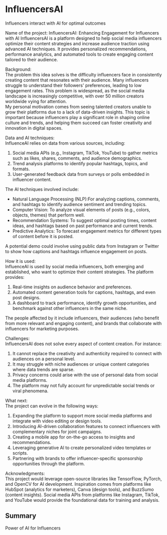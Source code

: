 # InfluencersAI
Influencers interact with AI for optimal outcomes 

Name of the project: InfluencersAI: Enhancing Engagement for Influencers with AI
InfluencersAI is a platform designed to help social media influencers optimize their content strategies and increase audience traction using advanced AI techniques. It provides personalized recommendations, performance analytics, and automated tools to create engaging content tailored to their audience.

Background:  
The problem this idea solves is the difficulty influencers face in consistently creating content that resonates with their audience. Many influencers struggle to understand their followers' preferences, leading to low engagement rates. This problem is widespread, as the social media landscape is increasingly competitive, with over 50 million creators worldwide vying for attention.  
My personal motivation comes from seeing talented creators unable to grow their platforms due to a lack of data-driven insights. This topic is important because influencers play a significant role in shaping online culture and trends, and helping them succeed can foster creativity and innovation in digital spaces.

Data and AI techniques:  
InfluenceAI relies on data from various sources, including:  
1. Social media APIs (e.g., Instagram, TikTok, YouTube) to gather metrics such as likes, shares, comments, and audience demographics.  
2. Trend analysis platforms to identify popular hashtags, topics, and formats.  
3. User-generated feedback data from surveys or polls embedded in influencer content.  

The AI techniques involved include:  
- Natural Language Processing (NLP):For analyzing captions, comments, and hashtags to identify audience sentiment and trending topics.  
- Computer Vision: To analyze visual elements of posts (e.g., colors, objects, themes) that perform well.  
- Recommendation Systems: To suggest optimal posting times, content ideas, and hashtags based on past performance and current trends.  
- Predictive Analytics: To forecast engagement metrics for different types of content before it is posted.  

A potential demo could involve using public data from Instagram or Twitter to show how captions and hashtags influence engagement on posts.

How it is used:  
InfluenceAI is used by social media influencers, both emerging and established, who want to optimize their content strategies. The platform provides:  
1. Real-time insights on audience behavior and preferences.  
2. Automated content generation tools for captions, hashtags, and even post designs.  
3. A dashboard to track performance, identify growth opportunities, and benchmark against other influencers in the same niche.  

The people affected by it include influencers, their audiences (who benefit from more relevant and engaging content), and brands that collaborate with influencers for marketing purposes.

Challenges:  
InfluencersAI does not solve every aspect of content creation. For instance:  
1. It cannot replace the creativity and authenticity required to connect with audiences on a personal level.  
2. It may struggle with niche audiences or unique content categories where data trends are sparse.  
3. Privacy concerns could arise with the use of personal data from social media platforms.  
4. The platform may not fully account for unpredictable social trends or viral phenomena.  

What next:  
The project can evolve in the following ways:  
1. Expanding the platform to support more social media platforms and integrate with video editing or design tools.  
2. Introducing AI-driven collaboration features to connect influencers with complementary niches for joint campaigns.  
3. Creating a mobile app for on-the-go access to insights and recommendations.  
4. Leveraging generative AI to create personalized video templates or scripts.  
5. Partnering with brands to offer influencer-specific sponsorship opportunities through the platform.  

Acknowledgments:  
This project would leverage open-source libraries like TensorFlow, PyTorch, and OpenCV for AI development. Inspiration comes from platforms like HubSpot (analytics for marketers), Canva (design tools), and BuzzSumo (content insights). Social media APIs from platforms like Instagram, TikTok, and YouTube would provide the foundational data for training and analysis.
## Summary 

Power of AI for Influencers 
